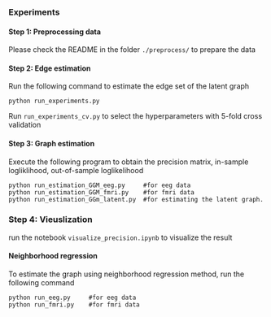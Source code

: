 ### Experiments


#### Step 1: Preprocessing data
Please check the README in the folder `./preprocess/` to prepare the data

#### Step 2: Edge estimation
Run the following command to estimate the edge set of the latent graph
```
python run_experiments.py
```
Run `run_experiments_cv.py` to select the hyperparameters with 5-fold cross validation

#### Step 3: Graph estimation

Execute the following program to obtain the precision matrix, in-sample logliklihood, out-of-sample loglikelihood
```
python run_estimation_GGM_eeg.py     #for eeg data
python run_estimation_GGM_fmri.py    #for fmri data
python run_estimation_GGm_latent.py  #for estimating the latent graph.
```

### Step 4: Vieuslization 
run the notebook `visualize_precision.ipynb` to visualize the result

#### Neighborhood regression
To estimate the graph using neighborhood regression method, run the following command

```
python run_eeg.py     #for eeg data
python run_fmri.py    #for fmri data
```

